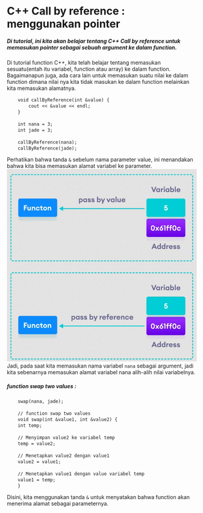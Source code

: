 # C++ Call by reference : menggunakan pointer
##### Di tutorial, ini kita akan belajar tentang C++ Call by reference untuk memasukan pointer sebagai sebuah argument ke dalam function.
Di tutorial function C++, kita telah belajar tentang memasukan sesuatu(entah itu variabel, function atau array) ke dalam function.
Bagaimanapun juga, ada cara lain untuk memasukan suatu nilai ke dalam function dimana nilai nya kita tidak masukan ke dalam function melainkan kita memasukan alamatnya.
```
    void callByReference(int &value) {
        cout << &value << endl;
    }

    int nana = 3;
    int jade = 3;

    callByReference(nana);
    callByReference(jade);
```
Perhatikan bahwa tanda ```&``` sebelum nama parameter value, ini menandakan bahwa kita bisa memasukan alamat variabel ke parameter.
![](./img/pass-pointer-to-function.jpg)
Jadi, pada saat kita memasukan nama variabel ```nana``` sebagai argument, jadi kita sebenarnya memasukan alamat variabel nana alih-alih nilai variabelnya.

##### function swap two values :
```
    swap(nana, jade);
    
    // function swap two values
    void swap(int &value1, int &value2) {
    int temp;

    // Menyimpan value2 ke variabel temp
    temp = value2;

    // Menetapkan value2 dengan value1
    value2 = value1;

    // Menetapkan value1 dengan value variabel temp
    value1 = temp;
    }
```
Disini, kita menggunakan tanda ```&``` untuk menyatakan bahwa function akan menerima alamat sebagai parameternya.


